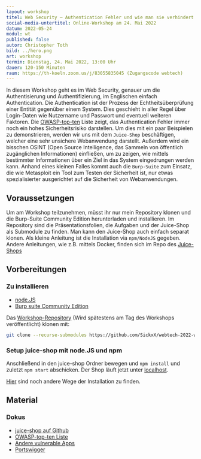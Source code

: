 ```yaml
---
layout: workshop
titel: Web Security – Authentication Fehler und wie man sie verhindert
social-media-untertitel: Online-Workshop am 24. Mai 2022
datum: 2022-05-24
modul: wt
published: false
autor: Christopher Toth
bild: ../hero.png
art: workshop
termin: Dienstag, 24. Mai 2022, 13:00 Uhr
dauer: 120-150 Minuten
raum: https://th-koeln.zoom.us/j/83055835045 (Zugangscode webtech) 
---
```


In diesem Workshop geht es im Web Security, genauer um die Authentisierung und Authentifizierung, im Englischen einfach Authentication.
Die Authentication ist der Prozess der Echtheitsüberprüfung einer Entität gegenüber einem System. Dies geschieht in aller Regel über Login-Daten wie Nutzername und Passwort und eventuell weiteren Faktoren. Die [OWASP-top-ten](https://owasp.org/www-project-top-ten/) Liste zeigt, das Authentication Fehler immer noch ein hohes Sicherheitsrisiko darstellen. Um dies mit ein paar Beispielen zu demonstrieren, werden wir uns mit dem `Juice-Shop` beschäftigen, welcher eine sehr unsichere Webanwendung darstellt. Außerdem wird ein bisschen OSINT (Open Source Intelligence, das Sammeln von öffentlich zugänglichen Informationen) einfließen, um zu zeigen, wie mittels bestimmter Informationen über ein Ziel in das System eingedrungen werden kann. Anhand eines kleinen Falles kommt auch die `Burp-Suite` zum Einsatz, die wie Metasploit ein Tool zum Testen der Sicherheit ist, nur etwas spezialisierter ausgerichtet auf die Sicherheit von Webanwendungen. 

## Voraussetzungen

Um am Workshop teilzunehmen, müsst ihr nur mein Repository klonen und die Burp-Suite Community Edition herunterladen und installieren. Im Repository sind die Präsentationsfolien, die Aufgaben und der Juice-Shop als Submodule zu finden. Man kann den Juice-Shop auch einfach separat klonen. Als kleine Anleitung ist die Installation via `npm/NodeJS` gegeben. Andere Anleitungen, wie z.B. mittels Docker, finden sich im Repo des [Juice-Shops](https://github.com/juice-shop/juice-shop#setup)

## Vorbereitungen

### Zu installieren
- [node.JS](https://nodejs.org/en/)
- [Burp suite Community Edition](https://portswigger.net/burp/releases/professional-community-2022-3-6?requestededition=community&requestedplatform=)

Das [Workshop-Repository](https://github.com/SickxX/webtech-2022-workshop-web-sec) (Wird spätestens am Tag des Workshops veröffentlicht)
klonen mit:
```sh
git clone --recurse-submodules https://github.com/SickxX/webtech-2022-workshop-web-sec.git
```

### Setup juice-shop mit node.JS und npm
Anschließend in den juice-shop Ordner bewegen und `npm install` und zuletzt `npm start` abschicken.
Der Shop läuft jetzt unter [localhost](http://localhost:3000).

[Hier](https://github.com/juice-shop/juice-shop#setup) sind noch andere Wege der Installation zu finden.

## Material

### Dokus

- [juice-shop auf Github](https://github.com/juice-shop/juice-shop)
- [OWASP-top-ten Liste](https://owasp.org/www-project-top-ten/)
- [Andere vulnerable Apps](https://owasp.org/www-project-vulnerable-web-applications-directory/)
- [Portswigger](https://portswigger.net/burp/documentation)